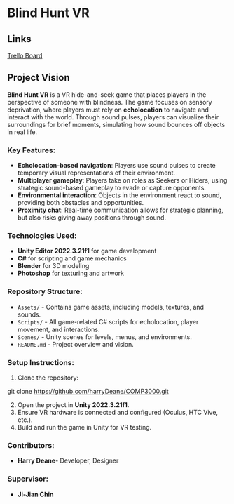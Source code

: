
# Blind Hunt VR

## Links
[Trello Board](https://trello.com/b/H8gmB1Px/blind-hunt-vr-plan)


## Project Vision
**Blind Hunt VR** is a VR hide-and-seek game that places players in the perspective of someone with blindness. The game focuses on sensory deprivation, where players must rely on **echolocation** to navigate and interact with the world. Through sound pulses, players can visualize their surroundings for brief moments, simulating how sound bounces off objects in real life.

### Key Features:
- **Echolocation-based navigation**: Players use sound pulses to create temporary visual representations of their environment.
- **Multiplayer gameplay**: Players take on roles as Seekers or Hiders, using strategic sound-based gameplay to evade or capture opponents.
- **Environmental interaction**: Objects in the environment react to sound, providing both obstacles and opportunities.
- **Proximity chat**: Real-time communication allows for strategic planning, but also risks giving away positions through sound.

### Technologies Used:
- **Unity Editor 2022.3.21f1** for game development
- **C#** for scripting and game mechanics
- **Blender** for 3D modeling
- **Photoshop** for texturing and artwork

### Repository Structure:
- `Assets/` - Contains game assets, including models, textures, and sounds.
- `Scripts/` - All game-related C# scripts for echolocation, player movement, and interactions.
- `Scenes/` - Unity scenes for levels, menus, and environments.
- `README.md` - Project overview and vision.

### Setup Instructions:
1. Clone the repository:  

git clone https://github.com/harryDeane/COMP3000.git

2. Open the project in **Unity 2022.3.21f1**.
3. Ensure VR hardware is connected and configured (Oculus, HTC Vive, etc.).
4. Build and run the game in Unity for VR testing.

### Contributors:
- **Harry Deane**- Developer, Designer
  
### Supervisor:
- **Ji-Jian Chin**
